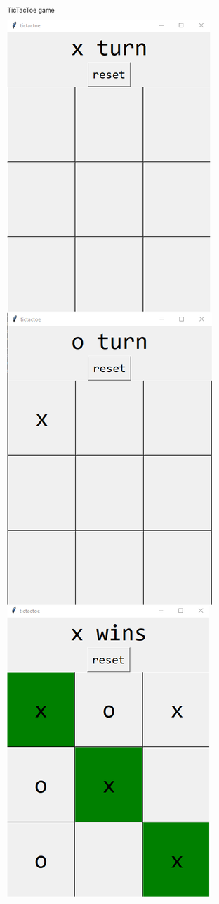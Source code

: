 TicTacToe game 

![Interface](https://github.com/Groinkb/Mini-projects/blob/main/TicTacToe/img/exemple0.png?raw=true)
![Interace2](https://github.com/Groinkb/Mini-projects/blob/main/TicTacToe/img/exemple1.png)
![Résultat](https://github.com/Groinkb/Mini-projects/blob/main/TicTacToe/img/resultat.png?raw=true)